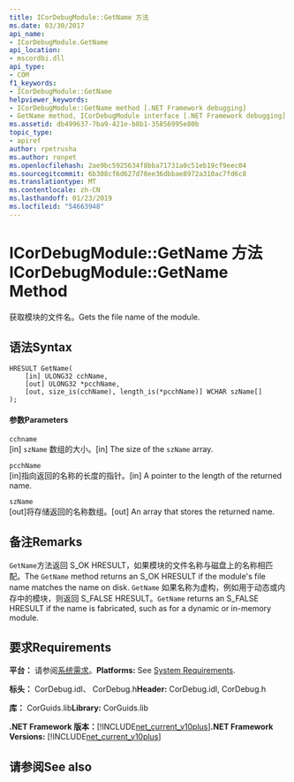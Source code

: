 ```yaml
---
title: ICorDebugModule::GetName 方法
ms.date: 03/30/2017
api_name:
- ICorDebugModule.GetName
api_location:
- mscordbi.dll
api_type:
- COM
f1_keywords:
- ICorDebugModule::GetName
helpviewer_keywords:
- ICorDebugModule::GetName method [.NET Framework debugging]
- GetName method, ICorDebugModule interface [.NET Framework debugging]
ms.assetid: db499637-7ba9-421e-b8b1-35856995e80b
topic_type:
- apiref
author: rpetrusha
ms.author: ronpet
ms.openlocfilehash: 2ae9bc5925634f8bba71731a0c51eb19cf9eec04
ms.sourcegitcommit: 6b308cf6d627d78ee36dbbae8972a310ac7fd6c8
ms.translationtype: MT
ms.contentlocale: zh-CN
ms.lasthandoff: 01/23/2019
ms.locfileid: "54663948"
---
```

# <a name="icordebugmodulegetname-method"></a><span data-ttu-id="77ce4-102">ICorDebugModule::GetName 方法</span><span class="sxs-lookup"><span data-stu-id="77ce4-102">ICorDebugModule::GetName Method</span></span>
<span data-ttu-id="77ce4-103">获取模块的文件名。</span><span class="sxs-lookup"><span data-stu-id="77ce4-103">Gets the file name of the module.</span></span>  
  
## <a name="syntax"></a><span data-ttu-id="77ce4-104">语法</span><span class="sxs-lookup"><span data-stu-id="77ce4-104">Syntax</span></span>  
  
```  
HRESULT GetName(  
    [in] ULONG32 cchName,  
    [out] ULONG32 *pcchName,  
    [out, size_is(cchName), length_is(*pcchName)] WCHAR szName[]  
);  
```  
  
#### <a name="parameters"></a><span data-ttu-id="77ce4-105">参数</span><span class="sxs-lookup"><span data-stu-id="77ce4-105">Parameters</span></span>  
 `cchname`  
 <span data-ttu-id="77ce4-106">[in] `szName` 数组的大小。</span><span class="sxs-lookup"><span data-stu-id="77ce4-106">[in] The size of the `szName` array.</span></span>  
  
 `pcchName`  
 <span data-ttu-id="77ce4-107">[in]指向返回的名称的长度的指针。</span><span class="sxs-lookup"><span data-stu-id="77ce4-107">[in] A pointer to the length of the returned name.</span></span>  
  
 `szName`  
 <span data-ttu-id="77ce4-108">[out]将存储返回的名称数组。</span><span class="sxs-lookup"><span data-stu-id="77ce4-108">[out] An array that stores the returned name.</span></span>  
  
## <a name="remarks"></a><span data-ttu-id="77ce4-109">备注</span><span class="sxs-lookup"><span data-stu-id="77ce4-109">Remarks</span></span>  
 <span data-ttu-id="77ce4-110">`GetName`方法返回 S_OK HRESULT，如果模块的文件名称与磁盘上的名称相匹配。</span><span class="sxs-lookup"><span data-stu-id="77ce4-110">The `GetName` method returns an S_OK HRESULT if the module's file name matches the name on disk.</span></span> <span data-ttu-id="77ce4-111">`GetName` 如果名称为虚构，例如用于动态或内存中的模块，则返回 S_FALSE HRESULT。</span><span class="sxs-lookup"><span data-stu-id="77ce4-111">`GetName` returns an S_FALSE HRESULT if the name is fabricated, such as for a dynamic or in-memory module.</span></span>  
  
## <a name="requirements"></a><span data-ttu-id="77ce4-112">要求</span><span class="sxs-lookup"><span data-stu-id="77ce4-112">Requirements</span></span>  
 <span data-ttu-id="77ce4-113">**平台：** 请参阅[系统需求](../../../../docs/framework/get-started/system-requirements.md)。</span><span class="sxs-lookup"><span data-stu-id="77ce4-113">**Platforms:** See [System Requirements](../../../../docs/framework/get-started/system-requirements.md).</span></span>  
  
 <span data-ttu-id="77ce4-114">**标头：** CorDebug.idl、 CorDebug.h</span><span class="sxs-lookup"><span data-stu-id="77ce4-114">**Header:** CorDebug.idl, CorDebug.h</span></span>  
  
 <span data-ttu-id="77ce4-115">**库：** CorGuids.lib</span><span class="sxs-lookup"><span data-stu-id="77ce4-115">**Library:** CorGuids.lib</span></span>  
  
 <span data-ttu-id="77ce4-116">**.NET Framework 版本：**[!INCLUDE[net_current_v10plus](../../../../includes/net-current-v10plus-md.md)]</span><span class="sxs-lookup"><span data-stu-id="77ce4-116">**.NET Framework Versions:** [!INCLUDE[net_current_v10plus](../../../../includes/net-current-v10plus-md.md)]</span></span>  
  
## <a name="see-also"></a><span data-ttu-id="77ce4-117">请参阅</span><span class="sxs-lookup"><span data-stu-id="77ce4-117">See also</span></span>


